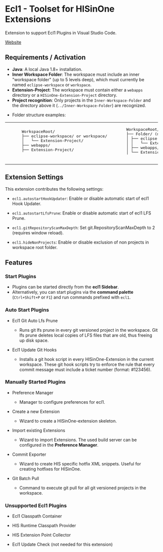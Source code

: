 # Ecl1 - Toolset for HISinOne Extensions

Extension to support Ecl1 Plugins in Visual Studio Code.

[Website](https://ecl1.sourceforge.net)

## Requirements / Activation

* **Java**: A local Java 1.8+ installation.
* **Inner Workspace Folder**: The workspace must include an inner "workspace folder" (up to 5 levels deep), which must currently be named `eclipse-workspace` or `workspace`.
* **Extension-Project**: The workspace must contain either a `webapps` directory or a `HISinOne-Extension-Project` directory.
* **Project recognition**: Only projects in the `Inner-Workspace-Folder` and the directory above it (`../Inner-Workspace-Folder`) are recognized.
- Folder structure examples:
<table>
  <tr>
    <td>
      <pre>
      WorkspaceRoot/
      ├── eclipse-workspace/ or workspace/
      │   └── Extension-Project/
      ├── webapps/
      ├── Extension-Project/
      </pre>
    </td>
    <td>
      <pre>
      WorkspaceRoot/
      ├── Folder/ (max depth 5)
      │ ├── eclipse-workspace/ or workspace/
      │ │   └── Extension-Project/
      │ ├── webapps/
      │ └── Extension-Project/
      </pre>
    </td>
  </tr>
</table>


## Extension Settings

This extension contributes the following settings:

* `ecl1.autostartHookUpdater`: Enable or disable automatic start of ecl1 Hook Updater.

* `ecl1.autostartLfsPrune`: Enable or disable automatic start of ecl1 LFS Prune.

* `ecl1.gitRepositoryScanMaxDepth`: Set git.RepositoryScanMaxDepth to 2 (requires window reload).

* `ecl1.hideNonProjects`: Enable or disable exclusion of non projects in workspace root folder.


## Features

### Start Plugins

* Plugins can be started directly from the **ecl1 Sidebar**.
* Alternatively, you can start plugins via the **command palette** (`Ctrl+Shift+P` or `F1`) and run commands prefixed with `ecl1`.

### Auto Start Plugins

* Ecl1 Git Auto Lfs Prune
    * Runs git lfs prune in every git versioned project in the workspace. Git lfs prune deletes local copies of LFS files that are old, thus freeing up disk space.

* Ecl1 Update Git Hooks
    * Installs a git hook script in every HISinOne-Extension in the current workspace. These git hook scripts try to enforce the rule that every commit message must include a ticket number (format: #123456).


### Manually Started Plugins

* Preference Manager
    * Manager to configure preferences for ecl1.

* Create a new Extension
    * Wizard to create a HISinOne-extension skeleton.

* Import existing Extensions
    * Wizard to import Extensions. The used build server can be configured in the **Preference Manager**.
* Commit Exporter
    * Wizard to create HIS specific hotfix XML snippets. Useful for creating hotfixes for HISinOne.

* Git Batch Pull
    * Command to execute git pull for all git versioned projects in the workspace.

### Unsupported Ecl1 Plugins

* Ecl1 Classpath Container

* HIS Runtime Classpath Provider

* HIS Extension Point Collector

* Ecl1 Update Check (not needed for this extension)

